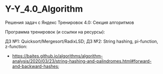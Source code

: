 # Y-Y_4.0_Algorithm
Решения задач с Яндекс Тренировок 4.0: Секция алгоритмов

Программа тренировок (и ссылки на ресурсы):

ДЗ №1: Quicksort/Mergesort/RadixLSD;
ДЗ №2: String hashing, pi-function, z-function:
  - https://baites.github.io/algorithms/algorithm-analysis/2020/03/23/string-hashing-and-palindromes.html#forward-and-backward-hashes;
